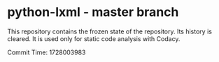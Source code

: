 # python-lxml - master branch

This repository contains the frozen state of the repository.
Its history is cleared. It is used only for static code
analysis with Codacy.

Commit Time: 1728003983